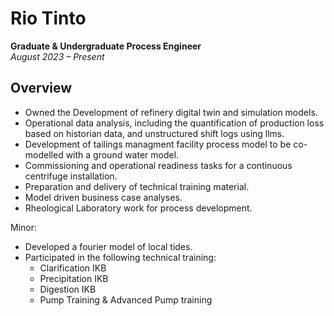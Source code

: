 # Rio Tinto

**Graduate & Undergraduate Process Engineer**  
_August 2023 – Present_

## Overview

- Owned the Development of refinery digital twin and simulation models.
- Operational data analysis, including the quantification of production loss based on historian data, and unstructured shift logs using llms.
- Development of tailings managment facility process model to be co-modelled with a ground water model.
- Commissioning and operational readiness tasks for a continuous centrifuge installation. 
- Preparation and delivery of technical training material.
- Model driven business case analyses.
- Rheological Laboratory work for process development.

Minor:
- Developed a fourier model of local tides.
- Participated in the following technical training:
  - Clarification IKB
  - Precipitation IKB
  - Digestion IKB
  - Pump Training & Advanced Pump training